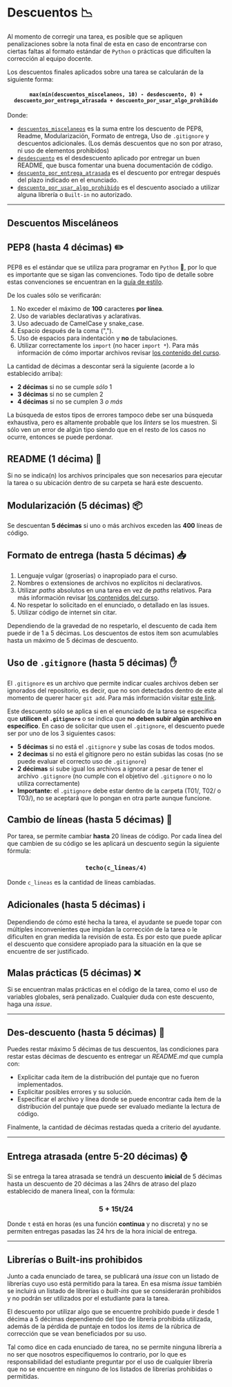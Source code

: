 # Descuentos :chart_with_downwards_trend:

Al momento de corregir una tarea, es posible que se apliquen penalizaciones sobre la nota final de esta en caso de encontrarse con ciertas faltas al formato estándar de `Python` o prácticas que dificulten la corrección al equipo docente.

Los descuentos finales aplicados sobre una tarea se calcularán de la siguiente forma:

#### <center>`max(mín(descuentos_miscelaneos, 10) - desdescuento, 0) + descuento_por_entrega_atrasada + descuento_por_usar_algo_prohibido`</center>

Donde:
* [`descuentos_miscelaneos`](#Descuentos-Misceláneos) es la suma entre los descuento de PEP8, Readme, Modularización, Formato de entrega, Uso de `.gitignore` y descuentos adicionales. (Los demás descuentos que no son por atraso, ni uso de elementos prohibidos)
* [`desdescuento`](#des-descuento-hasta-5-décimas-tada) es el desdescuento aplicado por entregar un buen README, que busca fomentar una buena documentación de código.
* [`descuento_por_entrega_atrasada`](#entrega-atrasada-entre-5-20-décimas-watch) es el descuento por entregar después del plazo indicado en el enunciado.
* [`descuento_por_usar_algo_prohibido`](#librerías-o-built-ins-prohibidos) es el descuento asociado a utilizar alguna librería o `Built-in` no autorizado.

***

## Descuentos Misceláneos

## PEP8 (hasta 4 décimas) :pencil2: 
PEP8 es el estándar que se utiliza para programar en `Python` :snake:, por lo que es importante que se sigan las convenciones. Todo tipo de detalle sobre estas convenciones se encuentran en la [guía de estilo](https://github.com/IIC2233/contenidos/blob/master/semana-00/1-gu%C3%ADa-de-estilo.ipynb).

De los cuales sólo se verificarán:
1. No exceder el máximo de **100** caracteres **por línea**.
2. Uso de variables declarativas y aclarativas.
3. Uso adecuado de CamelCase y snake_case.
4. Espacio después de la coma (",").
5. Uso de espacios para indentación y **no** de tabulaciones. 
6. Utilizar correctamente los `import` (no hacer `import *`). Para más información de cómo importar archivos revisar [los contenido del curso](https://github.com/IIC2233/contenidos/blob/master/semana-00/2-modularizaci%C3%B3n.ipynb).

La cantidad de décimas a descontar será la siguiente (acorde a lo establecido arriba):
- **2 décimas** si no se cumple _sólo_ 1
- **3 décimas** si no se cumplen 2
- **4 décimas** si no se cumplen 3 _o más_

La búsqueda de estos tipos de errores tampoco debe ser una búsqueda exhaustiva, pero es altamente probable que los _linters_ se los muestren. Si sólo ven _un_ error de algún tipo siendo que en el resto de los casos no ocurre, entonces se puede perdonar.

## README (1 décima) :page_facing_up: 

Si no se indica(n) los archivos principales que son necesarios para ejecutar la tarea o su ubicación dentro de su carpeta se hará este descuento.


## Modularización (5 décimas) :package: 

Se descuentan **5 décimas** si uno o más archivos exceden las **400** líneas de código.


## Formato de entrega (hasta 5 décimas) :inbox_tray: 
 1. Lenguaje vulgar (groserías) o inapropiado para el curso.
 2. Nombres o extensiones de archivos no explícitos ni declarativos.
 3. Utilizar _paths_ absolutos en una tarea en vez de _paths_ relativos. Para más información revisar [los contenidos del curso](https://github.com/IIC2233/contenidos/blob/master/semana-00/3-paths.ipynb).
 4. No respetar lo solicitado en el enunciado, o detallado en las issues.
 5. Utilizar código de internet sin citar. 
 
Dependiendo de la gravedad de no respetarlo, el descuento de cada ítem puede ir de 1 a 5 décimas.
Los descuentos de estos ítem son acumulables hasta un máximo de 5 décimas de descuento.

## Uso de `.gitignore` (hasta 5 décimas) :hand: 

El `.gitignore` es un archivo que permite indicar cuales archivos deben ser ignorados del repositorio, es decir, que no son detectados dentro de este al momento de querer hacer `git add`. Para más información visitar [este link](https://git-scm.com/docs/gitignore).

Este descuento sólo se aplica si en el enunciado de la tarea se especifica que **utilicen el `.gitignore`** o se indica que **no deben subir algún archivo en específico**. En caso de solicitar que usen el `.gitignore`, el descuento puede ser por uno de los 3 siguientes casos:
- **5 décimas** si no está el `.gitignore` y sube las cosas de todos modos.
- **2 decimas** si no está el gitignore pero no están subidas las cosas (no se puede evaluar el correcto uso de `.gitignore`)
- **2 décimas** si sube igual los archivos a ignorar a pesar de tener el archivo `.gitignore` (no cumple con el objetivo del `.gitignore` o no lo utiliza correctamente)
- **Importante:** el `.gitignore` debe estar dentro de la carpeta (T01/, T02/ o T03/), no se aceptará que lo pongan en otra parte aunque funcione.

## Cambio de líneas (hasta 5 décimas) :arrows_counterclockwise:
Por tarea, se permite cambiar **hasta** 20 líneas de código. Por cada línea del que cambien de su código se les aplicará un descuento según la siguiente fórmula:

### <center>`techo(c_lineas/4)`</center>

Donde `c_lineas` es la cantidad de líneas cambiadas.

## Adicionales (hasta 5 décimas) :information_source:
Dependiendo de cómo esté hecha la tarea, el ayudante se puede topar con múltiples inconvenientes que impidan la corrección de la tarea o le dificulten en gran medida la revisión de esta. Es por esto que puede aplicar el descuento que considere apropiado para la situación en la que se encuentre de ser justificado.

## Malas prácticas (5 décimas) :x:
Si se encuentran malas prácticas en el código de la tarea, como el uso de variables globales, será penalizado. Cualquier duda con este descuento, haga una _issue_.

***

## Des-descuento (hasta 5 décimas) :tada:

Puedes restar máximo 5 décimas de tus descuentos, las condiciones para restar estas décimas de descuento es entregar un _README.md_ que cumpla con:
* Explicitar cada ítem de la distribución del puntaje que no fueron implementados.
* Explicitar posibles errores y su solución.
* Especificar el archivo y línea donde se puede encontrar cada ítem de la distribución del puntaje que puede ser evaluado mediante la lectura de código.

Finalmente, la cantidad de décimas restadas queda a criterio del ayudante.

***

## Entrega atrasada (entre 5-20 décimas) :watch:

Si se entrega la tarea atrasada se tendrá un descuento **inicial** de 5 décimas hasta un descuento de 20 décimas a las 24hrs de atraso del plazo establecido de manera lineal, con la fórmula:

### <center>5 + 15t/24</center>

Donde `t` está en horas (es una función **continua** y no discreta) y no se permiten entregas pasadas las 24 hrs de la hora inicial de entrega.

***

## Librerías o Built-ins prohibidos

Junto a cada enunciado de tarea, se publicará una _issue_ con un listado de librerías cuyo uso está permitido para la tarea. En esa misma _issue_ también se incluirá un listado de librerías o _built-ins_ que se considerarán prohibidos y no podrán ser utilizados por el estudiante para la tarea.

El descuento por utilizar algo que se encuentre prohibido puede ir desde 1 décima a 5 décimas dependiendo del tipo de librería prohibida utilizada, además de la pérdida de puntaje en todos los _items_ de la rúbrica de corrección que se vean beneficiados por su uso.

Tal como dice en cada enunciado de tarea, no se permite ninguna librería a no ser que nosotros especifiquemos lo contrario, por lo que es responsabilidad del estudiante preguntar por el uso de cualquier librería que no se encuentre en ninguno de los listados de librerías prohibidas o permitidas.